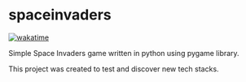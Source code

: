 # spaceinvaders

[![wakatime](https://wakatime.com/badge/user/018daded-2094-40ed-bf5b-289e1f49a57a/project/018dbd6d-072d-4fb3-80ab-6dcee1f30acc.svg?style=for-the-badge)](https://wakatime.com/badge/user/018daded-2094-40ed-bf5b-289e1f49a57a/project/018dbd6d-072d-4fb3-80ab-6dcee1f30acc)

Simple Space Invaders game written in python using pygame library.

This project was created to test and discover new tech stacks.
